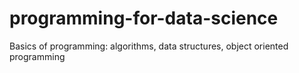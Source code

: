 # programming-for-data-science
Basics of programming: algorithms, data structures, object oriented programming
